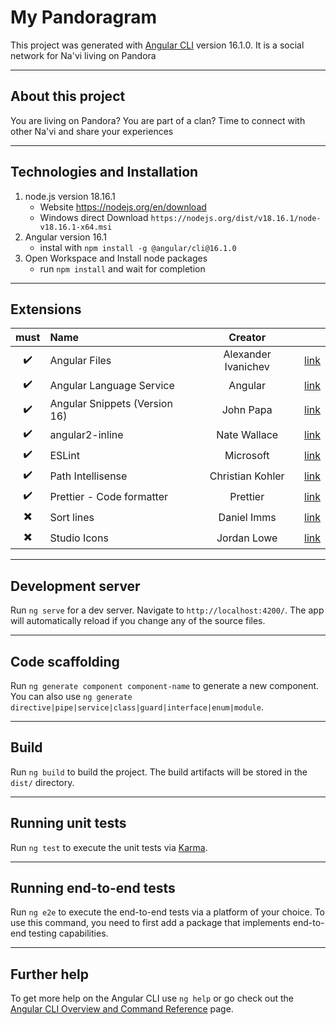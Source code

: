 # My Pandoragram

This project was generated with [Angular CLI](https://github.com/angular/angular-cli) version 16.1.0.
It is a social network for Na'vi living on Pandora

***
## About this project
You are living on Pandora? You are part of a clan? Time to connect with other Na'vi and share your experiences
***

## Technologies and Installation
1. node.js version 18.16.1
    - Website https://nodejs.org/en/download 
    - Windows direct Download `https://nodejs.org/dist/v18.16.1/node-v18.16.1-x64.msi`
2. Angular version 16.1
    - instal with `npm install -g @angular/cli@16.1.0`
3. Open Workspace and Install node packages
    - run `npm install` and wait for completion

***

## Extensions
| must | Name | Creator |  |
|:--:|:--------------|:-------------:|--------------:|
| ✔️ | Angular Files | Alexander Ivanichev | [link](https://marketplace.visualstudio.com/items?itemName=alexiv.vscode-angular2-files) |
| ✔️ | Angular Language Service | Angular | [link](https://marketplace.visualstudio.com/items?itemName=Angular.ng-template) |
| ✔️ | Angular Snippets (Version 16) | John Papa | [link](https://marketplace.visualstudio.com/items?itemName=johnpapa.Angular2) |
| ✔️ | angular2-inline | Nate Wallace  | [link](https://marketplace.visualstudio.com/items?itemName=natewallace.angular2-inline) |
| ✔️ | ESLint | Microsoft | [link](https://marketplace.visualstudio.com/items?itemName=dbaeumer.vscode-eslint) |
| ✔️ | Path Intellisense | Christian Kohler | [link](https://marketplace.visualstudio.com/items?itemName=christian-kohler.path-intellisense) |
| ✔️ | Prettier - Code formatter | Prettier | [link](https://marketplace.visualstudio.com/items?itemName=esbenp.prettier-vscode) |
| ✖️ | Sort lines | Daniel Imms | [link](https://marketplace.visualstudio.com/items?itemName=Tyriar.sort-lines) |
| ✖️ | Studio Icons | Jordan Lowe | [link](https://marketplace.visualstudio.com/items?itemName=jtlowe.vscode-icon-theme) |

***

## Development server

Run `ng serve` for a dev server. Navigate to `http://localhost:4200/`. The app will automatically reload if you change any of the source files.

***

## Code scaffolding

Run `ng generate component component-name` to generate a new component. You can also use `ng generate directive|pipe|service|class|guard|interface|enum|module`.

***

## Build

Run `ng build` to build the project. The build artifacts will be stored in the `dist/` directory.

***

## Running unit tests

Run `ng test` to execute the unit tests via [Karma](https://karma-runner.github.io).

***

## Running end-to-end tests

Run `ng e2e` to execute the end-to-end tests via a platform of your choice. To use this command, you need to first add a package that implements end-to-end testing capabilities.

***

## Further help

To get more help on the Angular CLI use `ng help` or go check out the [Angular CLI Overview and Command Reference](https://angular.io/cli) page.